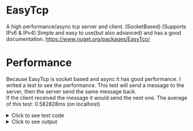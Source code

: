 # EasyTcp
A high performance/async tcp server and client. (SocketBased) (Supports IPv6 & IPv4) Simple and easy to use(but also advanced) and has a good documentation. https://www.nuget.org/packages/EasyTcp/

# Performance
Because EasyTcp is socket based and async it has good performance.
I writed a test to see the performance.
This test will send a message to the server, then the server send the same message back.  
If the client received the message it would send the next one.
The average of this test: 0.582828ms (on localhost)
<details>
  <summary>Click to see test code</summary>
  
  Client:
```cs
const int PORT = 1000;
const int MESSAGES_COUNT = 1000000;
const string MESSAGE = "Message";

void SpeedTest()
{
    EasyTcpClient Client = new EasyTcpClient();

    if (Client.Connect(IPAddress.Loopback, PORT, TimeSpan.FromSeconds(1))) Console.WriteLine("Client connected");
    else { Console.WriteLine("Could not connect"); Console.ReadKey(); return; }

    byte[] Message = Encoding.UTF8.GetBytes(MESSAGE);
    Stopwatch sw = new Stopwatch();
    sw.Start();

    for (int x = 0; x < MESSAGES_COUNT; x++) { Client.SendAndGetReply(Message, TimeSpan.FromSeconds(1)); }

    sw.Stop();
    Console.WriteLine($"ElapsedMilliseconds SpeedTest: {sw.ElapsedMilliseconds}");
    Console.WriteLine($"Average SpeedTest: {sw.ElapsedMilliseconds / MESSAGES_COUNT}");
}
```
Server:
```cs
const int PORT = 1000;

static void Main(string[] args)
{
    EasyTcpServer Server = new EasyTcpServer();
    Server.DataReceived += (object sender, Message e) => e.Reply(e.Data);
    Server.Start(IPAddress.Any, PORT, 1000);

    Task.Delay(-1).Wait();
}
```
</details>

<details>
  <summary>Click to see output</summary>
  Test1 = 56923ms
  
  56923ms / 1.000.000 messages = 0.56923ms
  
  Test2 = 58287ms  
  58287 / 1.000.000 messages = 0.58287ms
  
  Test3 = 58577ms  
  58577ms / 1.000.000 messages = 0.58577ms
  
  Test4 = 58708ms  
  58708ms / 1.000.000 messages = 0.58708ms
  
  Test 5 = 59209ms  
  58708ms / 1.000.000 messages = 0.59209ms
 
  0.56923 + 0.58287 + 0.58577 + 0.58708 + 0.59209 = 2.91414ms  
  Average = 2.91414 / 5 = 0.582828ms
</details>
